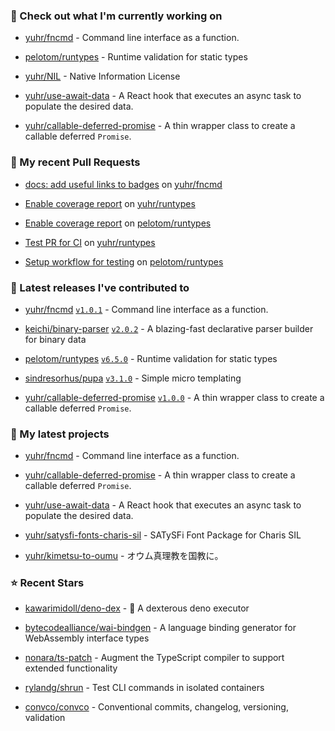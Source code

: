 ### 👷 Check out what I'm currently working on



- [yuhr/fncmd](https://github.com/yuhr/fncmd) - Command line interface as a function.

- [pelotom/runtypes](https://github.com/pelotom/runtypes) - Runtime validation for static types

- [yuhr/NIL](https://github.com/yuhr/NIL) - Native Information License

- [yuhr/use-await-data](https://github.com/yuhr/use-await-data) - A React hook that executes an async task to populate the desired data.

- [yuhr/callable-deferred-promise](https://github.com/yuhr/callable-deferred-promise) - A thin wrapper class to create a callable deferred `Promise`.

### 🔨 My recent Pull Requests



- [docs: add useful links to badges](https://github.com/yuhr/fncmd/pull/8) on [yuhr/fncmd](https://github.com/yuhr/fncmd)

- [Enable coverage report](https://github.com/yuhr/runtypes/pull/2) on [yuhr/runtypes](https://github.com/yuhr/runtypes)

- [Enable coverage report](https://github.com/pelotom/runtypes/pull/293) on [pelotom/runtypes](https://github.com/pelotom/runtypes)

- [Test PR for CI](https://github.com/yuhr/runtypes/pull/1) on [yuhr/runtypes](https://github.com/yuhr/runtypes)

- [Setup workflow for testing](https://github.com/pelotom/runtypes/pull/292) on [pelotom/runtypes](https://github.com/pelotom/runtypes)

### 🔭 Latest releases I've contributed to



- [yuhr/fncmd](https://github.com/yuhr/fncmd) [`v1.0.1`](https://github.com/yuhr/fncmd/releases/tag/v1.0.1) - Command line interface as a function.

- [keichi/binary-parser](https://github.com/keichi/binary-parser) [`v2.0.2`](https://github.com/keichi/binary-parser/releases/tag/v2.0.2) - A blazing-fast declarative parser builder for binary data

- [pelotom/runtypes](https://github.com/pelotom/runtypes) [`v6.5.0`](https://github.com/pelotom/runtypes/releases/tag/v6.5.0) - Runtime validation for static types

- [sindresorhus/pupa](https://github.com/sindresorhus/pupa) [`v3.1.0`](https://github.com/sindresorhus/pupa/releases/tag/v3.1.0) - Simple micro templating

- [yuhr/callable-deferred-promise](https://github.com/yuhr/callable-deferred-promise) [`v1.0.0`](https://github.com/yuhr/callable-deferred-promise/releases/tag/v1.0.0) - A thin wrapper class to create a callable deferred `Promise`.

### 🌱 My latest projects



- [yuhr/fncmd](https://github.com/yuhr/fncmd) - Command line interface as a function.

- [yuhr/callable-deferred-promise](https://github.com/yuhr/callable-deferred-promise) - A thin wrapper class to create a callable deferred `Promise`.

- [yuhr/use-await-data](https://github.com/yuhr/use-await-data) - A React hook that executes an async task to populate the desired data.

- [yuhr/satysfi-fonts-charis-sil](https://github.com/yuhr/satysfi-fonts-charis-sil) - SATySFi Font Package for Charis SIL

- [yuhr/kimetsu-to-oumu](https://github.com/yuhr/kimetsu-to-oumu) - オウム真理教を国教に。

### ⭐ Recent Stars



- [kawarimidoll/deno-dex](https://github.com/kawarimidoll/deno-dex) - 🦕 A dexterous deno executor

- [bytecodealliance/wai-bindgen](https://github.com/bytecodealliance/wai-bindgen) - A language binding generator for WebAssembly interface types

- [nonara/ts-patch](https://github.com/nonara/ts-patch) - Augment the TypeScript compiler to support extended functionality

- [rylandg/shrun](https://github.com/rylandg/shrun) - Test CLI commands in isolated containers

- [convco/convco](https://github.com/convco/convco) - Conventional commits, changelog, versioning, validation